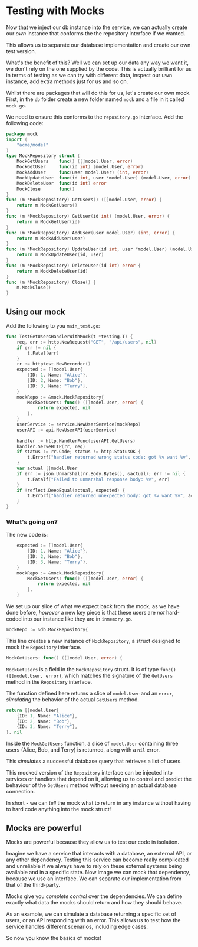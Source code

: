 # Testing with Mocks
Now that we inject our db instance into the service, we can actually create our *own* instance that conforms the the repository interface if we wanted.

This allows us to separate our database implementation and create our own test version. 

What's the benefit of this?
Well we can set up our data any way we want it, we don't rely on the one supplied by the code. This is actually brilliant for us in terms of testing as we can try with different data, inspect our uwn instance, add extra methods just for us and so on.

Whilst there are packages that will do this for us, let's create our own mock. First, in the `db` folder create a new folder named `mock` and a file in it called `mock.go`.

We need to ensure this conforms to the `repository.go` interface. Add the following code:

```go
package mock
import (
	"acme/model"
)
type MockRepository struct {
	MockGetUsers    func() ([]model.User, error)
	MockGetUser     func(id int) (model.User, error)
	MockAddUser     func(user model.User) (int, error)
	MockUpdateUser  func(id int, user *model.User) (model.User, error)
	MockDeleteUser  func(id int) error
	MockClose       func()
}
func (m *MockRepository) GetUsers() ([]model.User, error) {
	return m.MockGetUsers()
}
func (m *MockRepository) GetUser(id int) (model.User, error) {
	return m.MockGetUser(id)
}
func (m *MockRepository) AddUser(user model.User) (int, error) {
	return m.MockAddUser(user)
}
func (m *MockRepository) UpdateUser(id int, user *model.User) (model.User, error) {
	return m.MockUpdateUser(id, user)
}
func (m *MockRepository) DeleteUser(id int) error {
	return m.MockDeleteUser(id)
}
func (m *MockRepository) Close() {
	m.MockClose()
}
```

## Using our mock

Add the following to you `main_test.go`:
```go
func TestGetUsersHandlerWithMock(t *testing.T) {
    req, err := http.NewRequest("GET", "/api/users", nil)
    if err != nil {
        t.Fatal(err)
    }
    rr := httptest.NewRecorder()
    expected := []model.User{
        {ID: 1, Name: "Alice"},
        {ID: 2, Name: "Bob"},
        {ID: 3, Name: "Terry"},
    }
    mockRepo := &mock.MockRepository{
		MockGetUsers: func() ([]model.User, error) {
			return expected, nil
		},
	}
    userService := service.NewUserService(mockRepo)
    userAPI := api.NewUserAPI(userService)
    
    handler := http.HandlerFunc(userAPI.GetUsers)
    handler.ServeHTTP(rr, req)
    if status := rr.Code; status != http.StatusOK {
        t.Errorf("handler returned wrong status code: got %v want %v", status, http.StatusOK)
    }
	var actual []model.User
    if err := json.Unmarshal(rr.Body.Bytes(), &actual); err != nil {
        t.Fatalf("Failed to unmarshal response body: %v", err)
    }
    if !reflect.DeepEqual(actual, expected) {
        t.Errorf("handler returned unexpected body: got %v want %v", actual, expected)
    }
}
```

### What's going on?

The new code is: 
```go
    expected := []model.User{
        {ID: 1, Name: "Alice"},
        {ID: 2, Name: "Bob"},
        {ID: 3, Name: "Terry"},
    }
    mockRepo := &mock.MockRepository{
		MockGetUsers: func() ([]model.User, error) {
			return expected, nil
		},
	}
```

We set up our slice of what we expect back from the mock, as we have done before, *however* a new key piece is that these users are *not* hard-coded into our instance like they are in `inmemory.go`.

```go
mockRepo := &db.MockRepository{
```

This line creates a new instance of `MockRepository`, a struct designed to mock the `Repository` interface.

```go
MockGetUsers: func() ([]model.User, error) {
```

`MockGetUsers` is a field in the `MockRepository` struct. It is of type `func() ([]model.User, error)`, which matches the signature of the `GetUsers` method in the `Repository` interface.

The function defined here returns a slice of `model.User` and an `error`, *simulating* the behavior of the actual `GetUsers` method.

```go
return []model.User{
    {ID: 1, Name: "Alice"},
    {ID: 2, Name: "Bob"},
    {ID: 3, Name: "Terry"},
}, nil
```

Inside the `MockGetUsers` function, a slice of `model.User` containing three users (Alice, Bob, and Terry) is returned, along with a `nil` error.

This *simulates* a successful database query that retrieves a list of users.

This mocked version of the `Repository` interface can be injected into services or handlers that depend on it, allowing us to control and predict the behaviour of the `GetUsers` method without needing an actual database connection.

In short - we can *tell* the mock what to return in any instance without having to hard code anything into the mock struct!

## Mocks are powerful

Mocks are powerful because they allow us to test our code in isolation. 

Imagine we have a service that interacts with a database, an external API, or any other dependency. Testing this service can become really complicated and unreliable if we always have to rely on these external systems being available and in a specific state.
Now image we can mock that dependency, because we use an interface. We can separate our implementation from that of the third-party.

Mocks give you *complete control* over the dependencies. We can define exactly what data the mocks should return and how they should behave. 

As an example, we can simulate a database returning a specific set of users, or an API responding with an error. This allows us to test how the service handles different scenarios, including edge cases.

So now you know the basics of mocks!